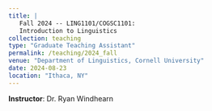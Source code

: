 ```yaml
---
title: |
   Fall 2024 -- LING1101/COGSC1101:   
   Introduction to Linguistics 
collection: teaching
type: "Graduate Teaching Assistant"
permalink: /teaching/2024_fall
venue: "Department of Linguistics, Cornell University"
date: 2024-08-23
location: "Ithaca, NY"
---
```


**Instructor**: Dr. Ryan Windhearn
